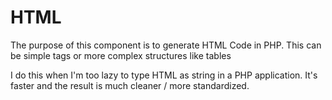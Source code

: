 # HTML #

The purpose of this component is to generate HTML Code in PHP. This can be simple tags
or more complex structures like tables

I do this when I'm too lazy to type HTML as string in a PHP application. It's 
faster and the result is much cleaner / more standardized.
